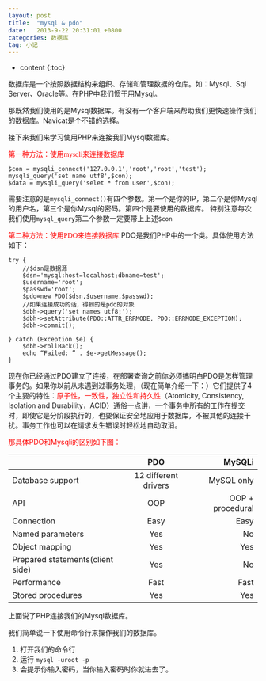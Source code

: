 ```yaml
---
layout: post
title:  "mysql & pdo"
date:   2013-9-22 20:31:01 +0800
categories: 数据库
tag: 小记
---
```


* content
{:toc}

数据库是一个按照数据结构来组织、存储和管理数据的仓库。如：Mysql、Sql Server、Oracle等。在PHP中我们惯于用Mysql。

那既然我们使用的是Mysql数据库。有没有一个客户端来帮助我们更快速操作我们的数据库。Navicat是个不错的选择。

接下来我们来学习使用PHP来连接我们Mysql数据库。

<font face="STCAIYUN" color="red">第一种方法：使用mysqli来连接数据库</font>

    $con = mysqli_connect('127.0.0.1','root','root','test');
    mysqli_query('set name utf8',$con);
    $data = mysqli_query('selet * from user',$con);

需要注意的是`mysqli_connect()`有四个参数。第一个是你的IP，第二个是你Mysql的用户名，第三个是你Mysql的密码。第四个是要使用的数据库。
特别注意每次我们使用`mysql_query`第二个参数一定要带上上述`$con`

<font face="STCAIYUN" color="red">第二种方法：使用PDO来连接数据库</font>
PDO是我们PHP中的一个类。具体使用方法如下：
	
	try {
		//$dsn是数据源  
	    $dsn='mysql:host=localhost;dbname=test';  
	    $username='root';  
	    $passwd='root';  
	    $pdo=new PDO($dsn,$username,$passwd);  
	    //如果连接成功的话，得到的是pdo的对象  
		$dbh->query('set names utf8;');
		$dbh->setAttribute(PDO::ATTR_ERRMODE, PDO::ERRMODE_EXCEPTION);
		$dbh->commit();

	} catch (Exception $e) {
		$dbh->rollBack();
		echo “Failed: ” . $e->getMessage();
	}

现在你已经通过PDO建立了连接，在部署查询之前你必须搞明白PDO是怎样管理事务的。如果你以前从未遇到过事务处理，（现在简单介绍一下：）它们提供了4个主要的特性：<font color="red">原子性，一致性，独立性和持久性</font>（Atomicity, Consistency, Isolation and Durability，ACID）通俗一点讲，一个事务中所有的工作在提交时，即使它是分阶段执行的，也要保证安全地应用于数据库，不被其他的连接干扰。事务工作也可以在请求发生错误时轻松地自动取消。

<font color="red">那具体PDO和Mysqli的区别如下图：</font>


|         | PDO           | MySQLi  |
| ------------- |:-------------:| -----:|
| Database support      | 12 different drivers | MySQL only |
| API      | OOP      |   OOP + procedural |
| Connection | Easy      |    Easy |
| Named parameters | Yes      |    No |
| Object mapping | Yes      |    Yes |
| Prepared statements(client side) | Yes      |    No |
| Performance | Fast      |    Fast |
| Stored procedures | Yes      |    Yes |


上面说了PHP连接我们的Mysql数据库。

我们简单说一下使用命令行来操作我们的数据库。

1. 打开我们的命令行
2. 运行 `mysql -uroot -p`
3. 会提示你输入密码，当你输入密码时你就进去了。